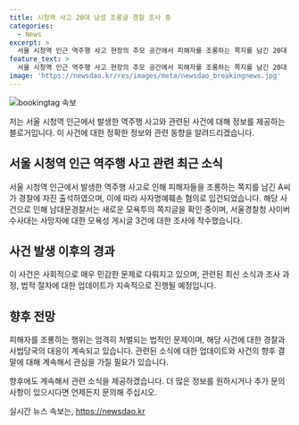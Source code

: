 ```yaml
---
title: 시청역 사고 20대 남성 조롱글 경찰 조사 중
categories:
  - News
excerpt: >
  서울 시청역 인근 역주행 사고 현장의 추모 공간에서 피해자를 조롱하는 쪽지를 남긴 20대 남성 A씨가 경찰에 자진 출석해 조사를 받았고, 사자명예훼손 혐의로 입건됐습니다. 또한, 또 다른 모욕투의 쪽지글이 발견되어 경찰이 확인 중이며, 사이버수사대는 사망자에 대한 모욕성 게시글 3건에 대해 조사에 착수했습니다. 서울 남대문경찰서와 경찰청의 조사가 계속되고 있습니다. (150자)
feature_text: >
  서울 시청역 인근 역주행 사고 현장의 추모 공간에서 피해자를 조롱하는 쪽지를 남긴 20대 남성 A씨가 경찰에 자진 출석해 조사를 받았고, 사자명예훼손 혐의로 입건됐습니다. 또한, 또 다른 모욕투의 쪽지글이 발견되어 경찰이 확인 중이며, 사이버수사대는 사망자에 대한 모욕성 게시글 3건에 대해 조사에 착수했습니다. 서울 남대문경찰서와 경찰청의 조사가 계속되고 있습니다. (150자)
image: 'https://newsdao.kr/res/images/meta/newsdao_breakingnews.jpg'
---
```


<p><img src="https://newsdao.kr/res/images/meta/newsdao_breakingnews.jpg" alt="bookingtag 속보" /></p>

<p>저는 서울 시청역 인근에서 발생한 역주행 사고와 관련된 사건에 대해 정보를 제공하는 블로거입니다. 이 사건에 대한 정확한 정보와 관련 동향을 알려드리겠습니다.</p>

<h2 data-ke-size="size26">서울 시청역 인근 역주행 사고 관련 최근 소식</h2>

<p data-ke-size="size16">서울 시청역 인근에서 발생한 역주행 사고로 인해 피해자들을 조롱하는 쪽지를 남긴 A씨가 경찰에 자진 출석하였으며, 이에 따라 사자명예훼손 혐의로 입건되었습니다. 해당 사건으로 인해 남대문경찰서는 새로운 모욕투의 쪽지글을 확인 중이며, 서울경찰청 사이버수사대는 사망자에 대한 모욕성 게시글 3건에 대한 조사에 착수했습니다.</p>

<h2 data-ke-size="size26">사건 발생 이후의 경과</h2>

<p data-ke-size="size16">이 사건은 사회적으로 매우 민감한 문제로 다뤄지고 있으며, 관련된 최신 소식과 조사 과정, 법적 절차에 대한 업데이트가 지속적으로 진행될 예정입니다. </p>

<h2 data-ke-size="size26">향후 전망</h2>

<p data-ke-size="size16">피해자를 조롱하는 행위는 엄격히 처벌되는 법적인 문제이며, 해당 사건에 대한 경찰과 사법당국의 대응이 계속되고 있습니다. 관련된 소식에 대한 업데이트와 사건의 향후 결말에 대해 계속해서 관심을 가질 필요가 있습니다.</p>

<p>향후에도 계속해서 관련 소식을 제공하겠습니다. 더 많은 정보를 원하시거나 추가 문의사항이 있으시다면 언제든지 문의해 주십시오.</p>
실시간 뉴스 속보는, <a href="https://newsdao.kr" rel="dofollow">https://newsdao.kr</a>


